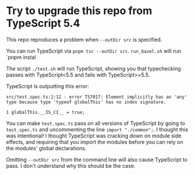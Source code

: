 # Try to upgrade this repo from TypeScript 5.4

This repo reproduces a problem when `--outDir src` is specified.

You can run TypeScript via `pnpm tsc --outDir src`. `run_bazel.sh` will run `pnpm instal

The script `./test.sh` will run TypeScript, showing you that typechecking passes with TypeScript<5.5 and fails with TypeScript>=5.5.

TypeScript is outputting this error:

```
src/test.spec.ts:1:12 - error TS7017: Element implicitly has an 'any' type because type 'typeof globalThis' has no index signature.

1 globalThis.__IS_CI__ = true;
```

You can make `test.spec.ts` pass on all versions of TypeScript by going to `test.spec.ts` and uncommenting the line `import "./common";`. I thought this was intentional! I thought TypeScript was cracking down on module side effects, and requiring that you import the modules before you can rely on the modules' global declarations.

Omitting `--outDir src` from the command line will also cause TypeScript to pass. I don't understand why this should be the case.
